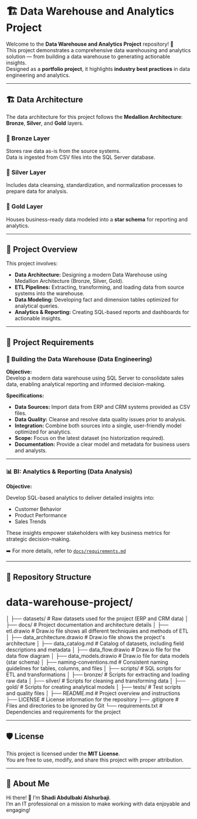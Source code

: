 # 🏗️ Data Warehouse and Analytics Project

Welcome to the **Data Warehouse and Analytics Project** repository! 🚀  
This project demonstrates a comprehensive data warehousing and analytics solution — from building a data warehouse to generating actionable insights.  
Designed as a **portfolio project**, it highlights **industry best practices** in data engineering and analytics.

---

## 🏗️ Data Architecture

The data architecture for this project follows the **Medallion Architecture**: **Bronze**, **Silver**, and **Gold** layers.

### 🥉 Bronze Layer
Stores raw data as-is from the source systems.  
Data is ingested from CSV files into the SQL Server database.

### 🥈 Silver Layer
Includes data cleansing, standardization, and normalization processes to prepare data for analysis.

### 🥇 Gold Layer
Houses business-ready data modeled into a **star schema** for reporting and analytics.

---

## 📖 Project Overview

This project involves:

- **Data Architecture:** Designing a modern Data Warehouse using Medallion Architecture (Bronze, Silver, Gold).
- **ETL Pipelines:** Extracting, transforming, and loading data from source systems into the warehouse.
- **Data Modeling:** Developing fact and dimension tables optimized for analytical queries.
- **Analytics & Reporting:** Creating SQL-based reports and dashboards for actionable insights.

---


## 🚀 Project Requirements

### 🧱 Building the Data Warehouse (Data Engineering)

**Objective:**  
Develop a modern data warehouse using SQL Server to consolidate sales data, enabling analytical reporting and informed decision-making.

**Specifications:**
- **Data Sources:** Import data from ERP and CRM systems provided as CSV files.  
- **Data Quality:** Cleanse and resolve data quality issues prior to analysis.  
- **Integration:** Combine both sources into a single, user-friendly model optimized for analytics.  
- **Scope:** Focus on the latest dataset (no historization required).  
- **Documentation:** Provide a clear model and metadata for business users and analysts.

---

### 📊 BI: Analytics & Reporting (Data Analysis)

**Objective:**  

Develop SQL-based analytics to deliver detailed insights into:

- Customer Behavior  
- Product Performance  
- Sales Trends  

These insights empower stakeholders with key business metrics for strategic decision-making.

➡️ For more details, refer to [`docs/requirements.md`](./docs/requirements.md)

---

## 📂 Repository Structure

# data-warehouse-project/

│
├── datasets/                           # Raw datasets used for the project (ERP and CRM data)
│
├── docs/                               # Project documentation and architecture details
│   ├── etl.drawio                      # Draw.io file shows all different techniquies and methods of ETL
│   ├── data_architecture.drawio        # Draw.io file shows the project's architecture
│   ├── data_catalog.md                 # Catalog of datasets, including field descriptions and metadata
│   ├── data_flow.drawio                # Draw.io file for the data flow diagram
│   ├── data_models.drawio              # Draw.io file for data models (star schema)
│   ├── naming-conventions.md           # Consistent naming guidelines for tables, columns, and files
│
├── scripts/                            # SQL scripts for ETL and transformations
│   ├── bronze/                         # Scripts for extracting and loading raw data
│   ├── silver/                         # Scripts for cleaning and transforming data
│   ├── gold/                           # Scripts for creating analytical models
│
├── tests/                              # Test scripts and quality files
│
├── README.md                           # Project overview and instructions
├── LICENSE                             # License information for the repository
├── .gitignore                          # Files and directories to be ignored by Git
└── requirements.txt                    # Dependencies and requirements for the project

---

## 🛡️ License

This project is licensed under the **MIT License**.  
You are free to use, modify, and share this project with proper attribution.

---

## 🌟 About Me

Hi there! 👋 I’m **Shadi Abdulbaki Alshurbaji**.  
I’m an IT professional on a mission to make working with data enjoyable and engaging!
